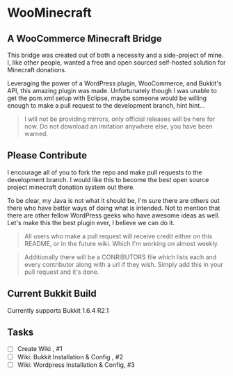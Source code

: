 WooMinecraft
============

A WooCommerce Minecraft Bridge
------------

This bridge was created out of both a necessity and a side-project of mine.  I, like other people, wanted a free and open sourced self-hosted solution for Minecraft donations.

Leveraging the power of a WordPress plugin, WooCommerce, and Bukkit's API, this amazing plugin was made.  Unfortunately though I was unable to get the pom.xml setup with Eclipse, maybe someone would be willing enough to make a pull request to the development branch, hint hint...

> I will not be providing mirrors, only official releases will be here for now.  Do not download an imitation anywhere else, you have been warned.

Please Contribute
-------------

I encourage all of you to fork the repo and make pull requests to the development branch.  I would like this to become the best open source project minecraft donation system out there.  

To be clear, my Java is not what it should be, I'm sure there are others out there who have better ways of doing what is intended.  Not to mention that there are other fellow WordPress geeks who have awesome ideas as well.  Let's make this the best plugin ever, I believe we can do it.

> All users who make a pull request will receive credit either on this README, or in the future wiki.  Which I'm working on almost weekly.

> Additionally there will be a CONRIBUTORS file which lists each and every contributor along with a url if they wish.  Simply add this in your pull request and it's done.

Current Bukkit Build
-------------

Currently supports Bukkit 1.6.4 R2.1

Tasks
-------------
- [ ] Create Wiki , #1
- [ ] Wiki: Bukkit Installation & Config , #2
- [ ] Wiki: Wordpress Installation & Config, #3